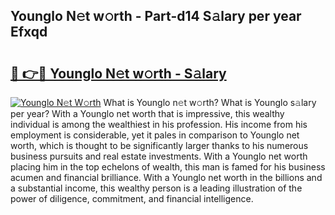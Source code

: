## Younglo N𝚎t w𝚘rth - Part-d14 S𝚊lary per year Efxqd

# <h2><a href="http://gc21vt.nevu.top/?p=Younglo">🔗 👉🔴 Younglo N𝚎t w𝚘rth - S𝚊lary</a></h2>

[![Younglo N𝚎t W𝚘rth](https://i.imgur.com/Oavwk0R.jpeg)](http://gc21vt.nevu.top/?p=Younglo)
What is Younglo n𝚎t w𝚘rth? What is Younglo s𝚊lary per year?
With a Younglo net worth that is impressive, this wealthy individual is among the wealthiest in his profession. His income from his employment is considerable, yet it pales in comparison to Younglo net worth, which is thought to be significantly larger thanks to his numerous business pursuits and real estate investments. With a Younglo net worth placing him in the top echelons of wealth, this man is famed for his business acumen and financial brilliance. With a Younglo net worth in the billions and a substantial income, this wealthy person is a leading illustration of the power of diligence, commitment, and financial intelligence.
